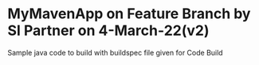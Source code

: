 # MyMavenApp on Feature Branch by SI Partner on 4-March-22(v2)
Sample java code to build with buildspec file given for Code Build

